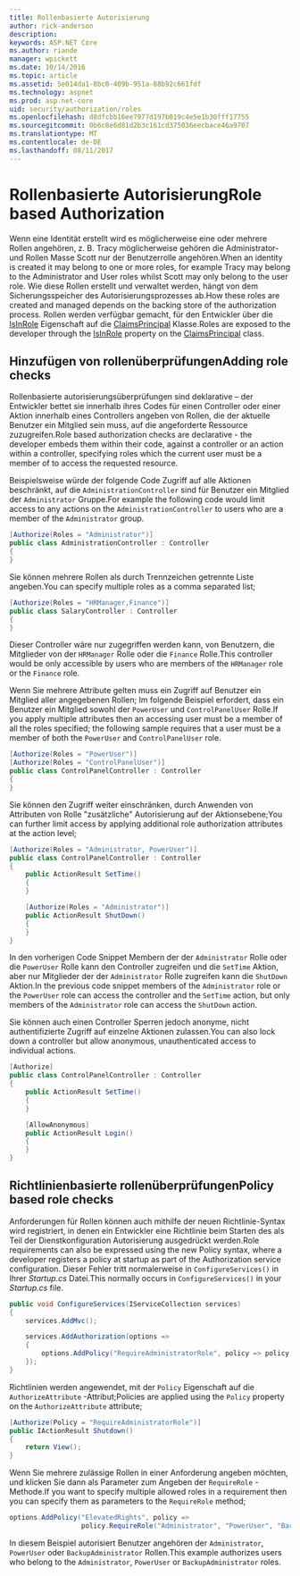 ```yaml
---
title: Rollenbasierte Autorisierung
author: rick-anderson
description: 
keywords: ASP.NET Core
ms.author: riande
manager: wpickett
ms.date: 10/14/2016
ms.topic: article
ms.assetid: 5e014da1-8bc0-409b-951a-88b92c661fdf
ms.technology: aspnet
ms.prod: asp.net-core
uid: security/authorization/roles
ms.openlocfilehash: d8dfcbb16ee7977d197b019c4e5e1b30fff17755
ms.sourcegitcommit: 0b6c8e6d81d2b3c161cd375036eecbace46a9707
ms.translationtype: MT
ms.contentlocale: de-DE
ms.lasthandoff: 08/11/2017
---
```

# <a name="role-based-authorization"></a><span data-ttu-id="a290e-103">Rollenbasierte Autorisierung</span><span class="sxs-lookup"><span data-stu-id="a290e-103">Role based Authorization</span></span>

<a name=security-authorization-role-based></a>

<span data-ttu-id="a290e-104">Wenn eine Identität erstellt wird es möglicherweise eine oder mehrere Rollen angehören, z. B. Tracy möglicherweise gehören die Administrator- und Rollen Masse Scott nur der Benutzerrolle angehören.</span><span class="sxs-lookup"><span data-stu-id="a290e-104">When an identity is created it may belong to one or more roles, for example Tracy may belong to the Administrator and User roles whilst Scott may only belong to the user role.</span></span> <span data-ttu-id="a290e-105">Wie diese Rollen erstellt und verwaltet werden, hängt von dem Sicherungsspeicher des Autorisierungsprozesses ab.</span><span class="sxs-lookup"><span data-stu-id="a290e-105">How these roles are created and managed depends on the backing store of the authorization process.</span></span> <span data-ttu-id="a290e-106">Rollen werden verfügbar gemacht, für den Entwickler über die [IsInRole](https://msdn.microsoft.com/library/system.security.claims.claimsprincipal.isinrole(v=vs.110).aspx) Eigenschaft auf die [ClaimsPrincipal](https://msdn.microsoft.com/library/system.security.claims.claimsprincipal(v=vs.110).aspx) Klasse.</span><span class="sxs-lookup"><span data-stu-id="a290e-106">Roles are exposed to the developer through the [IsInRole](https://msdn.microsoft.com/library/system.security.claims.claimsprincipal.isinrole(v=vs.110).aspx) property on the [ClaimsPrincipal](https://msdn.microsoft.com/library/system.security.claims.claimsprincipal(v=vs.110).aspx) class.</span></span>

## <a name="adding-role-checks"></a><span data-ttu-id="a290e-107">Hinzufügen von rollenüberprüfungen</span><span class="sxs-lookup"><span data-stu-id="a290e-107">Adding role checks</span></span>

<span data-ttu-id="a290e-108">Rollenbasierte autorisierungsüberprüfungen sind deklarative – der Entwickler bettet sie innerhalb ihres Codes für einen Controller oder einer Aktion innerhalb eines Controllers angeben von Rollen, die der aktuelle Benutzer ein Mitglied sein muss, auf die angeforderte Ressource zuzugreifen.</span><span class="sxs-lookup"><span data-stu-id="a290e-108">Role based authorization checks are declarative - the developer embeds them within their code, against a controller or an action within a controller, specifying roles which the current user must be a member of to access the requested resource.</span></span>

<span data-ttu-id="a290e-109">Beispielsweise würde der folgende Code Zugriff auf alle Aktionen beschränkt, auf die `AdministrationController` sind für Benutzer ein Mitglied der `Administrator` Gruppe.</span><span class="sxs-lookup"><span data-stu-id="a290e-109">For example the following code would limit access to any actions on the `AdministrationController` to users who are a member of the `Administrator` group.</span></span>

```csharp
[Authorize(Roles = "Administrator")]
public class AdministrationController : Controller
{
}
```

<span data-ttu-id="a290e-110">Sie können mehrere Rollen als durch Trennzeichen getrennte Liste angeben.</span><span class="sxs-lookup"><span data-stu-id="a290e-110">You can specify multiple roles as a comma separated list;</span></span>

```csharp
[Authorize(Roles = "HRManager,Finance")]
public class SalaryController : Controller
{
}
```

<span data-ttu-id="a290e-111">Dieser Controller wäre nur zugegriffen werden kann, von Benutzern, die Mitglieder von der `HRManager` Rolle oder die `Finance` Rolle.</span><span class="sxs-lookup"><span data-stu-id="a290e-111">This controller would be only accessible by users who are members of the `HRManager` role or the `Finance` role.</span></span>

<span data-ttu-id="a290e-112">Wenn Sie mehrere Attribute gelten muss ein Zugriff auf Benutzer ein Mitglied aller angegebenen Rollen; Im folgende Beispiel erfordert, dass ein Benutzer ein Mitglied sowohl der `PowerUser` und `ControlPanelUser` Rolle.</span><span class="sxs-lookup"><span data-stu-id="a290e-112">If you apply multiple attributes then an accessing user must be a member of all the roles specified; the following sample requires that a user must be a member of both the `PowerUser` and `ControlPanelUser` role.</span></span>

```csharp
[Authorize(Roles = "PowerUser")]
[Authorize(Roles = "ControlPanelUser")]
public class ControlPanelController : Controller
{
}
```

<span data-ttu-id="a290e-113">Sie können den Zugriff weiter einschränken, durch Anwenden von Attributen von Rolle "zusätzliche" Autorisierung auf der Aktionsebene;</span><span class="sxs-lookup"><span data-stu-id="a290e-113">You can further limit access by applying additional role authorization attributes at the action level;</span></span>

```csharp
[Authorize(Roles = "Administrator, PowerUser")]
public class ControlPanelController : Controller
{
    public ActionResult SetTime()
    {
    }

    [Authorize(Roles = "Administrator")]
    public ActionResult ShutDown()
    {
    }
}
```

<span data-ttu-id="a290e-114">In den vorherigen Code Snippet Membern der der `Administrator` Rolle oder die `PowerUser` Rolle kann den Controller zugreifen und die `SetTime` Aktion, aber nur Mitglieder der der `Administrator` Rolle zugreifen kann die `ShutDown` Aktion.</span><span class="sxs-lookup"><span data-stu-id="a290e-114">In the previous code snippet members of the `Administrator` role or the `PowerUser` role can access the controller and the `SetTime` action, but only members of the `Administrator` role can access the `ShutDown` action.</span></span>

<span data-ttu-id="a290e-115">Sie können auch einen Controller Sperren jedoch anonyme, nicht authentifizierte Zugriff auf einzelne Aktionen zulassen.</span><span class="sxs-lookup"><span data-stu-id="a290e-115">You can also lock down a controller but allow anonymous, unauthenticated access to individual actions.</span></span>

```csharp
[Authorize]
public class ControlPanelController : Controller
{
    public ActionResult SetTime()
    {
    }

    [AllowAnonymous]
    public ActionResult Login()
    {
    }
}
```

<a name=security-authorization-role-policy></a>

## <a name="policy-based-role-checks"></a><span data-ttu-id="a290e-116">Richtlinienbasierte rollenüberprüfungen</span><span class="sxs-lookup"><span data-stu-id="a290e-116">Policy based role checks</span></span>

<span data-ttu-id="a290e-117">Anforderungen für Rollen können auch mithilfe der neuen Richtlinie-Syntax wird registriert, in denen ein Entwickler eine Richtlinie beim Starten des als Teil der Dienstkonfiguration Autorisierung ausgedrückt werden.</span><span class="sxs-lookup"><span data-stu-id="a290e-117">Role requirements can also be expressed using the new Policy syntax, where a developer registers a policy at startup as part of the Authorization service configuration.</span></span> <span data-ttu-id="a290e-118">Dieser Fehler tritt normalerweise in `ConfigureServices()` in Ihrer *Startup.cs* Datei.</span><span class="sxs-lookup"><span data-stu-id="a290e-118">This normally occurs in `ConfigureServices()` in your *Startup.cs* file.</span></span>

```csharp
public void ConfigureServices(IServiceCollection services)
{
    services.AddMvc();

    services.AddAuthorization(options =>
    {
        options.AddPolicy("RequireAdministratorRole", policy => policy.RequireRole("Administrator"));
    });
}
```

<span data-ttu-id="a290e-119">Richtlinien werden angewendet, mit der `Policy` Eigenschaft auf die `AuthorizeAttribute` -Attribut;</span><span class="sxs-lookup"><span data-stu-id="a290e-119">Policies are applied using the `Policy` property on the `AuthorizeAttribute` attribute;</span></span>

```csharp
[Authorize(Policy = "RequireAdministratorRole")]
public IActionResult Shutdown()
{
    return View();
}
```

<span data-ttu-id="a290e-120">Wenn Sie mehrere zulässige Rollen in einer Anforderung angeben möchten, und klicken Sie dann als Parameter zum Angeben der `RequireRole` -Methode.</span><span class="sxs-lookup"><span data-stu-id="a290e-120">If you want to specify multiple allowed roles in a requirement then you can specify them as parameters to the `RequireRole` method;</span></span>

```csharp
options.AddPolicy("ElevatedRights", policy =>
                  policy.RequireRole("Administrator", "PowerUser", "BackupAdministrator"));
```

<span data-ttu-id="a290e-121">In diesem Beispiel autorisiert Benutzer angehören der `Administrator`, `PowerUser` oder `BackupAdministrator` Rollen.</span><span class="sxs-lookup"><span data-stu-id="a290e-121">This example authorizes users who belong to the `Administrator`, `PowerUser` or `BackupAdministrator` roles.</span></span>
